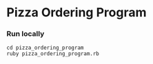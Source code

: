 # Pizza Ordering Program

### Run locally

```
cd pizza_ordering_program
ruby pizza_ordering_program.rb
```